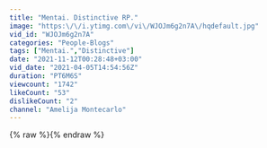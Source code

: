 ```yaml
---
title: "Mentai. Distinctive RP."
image: "https:\/\/i.ytimg.com\/vi\/WJOJm6g2n7A\/hqdefault.jpg"
vid_id: "WJOJm6g2n7A"
categories: "People-Blogs"
tags: ["Mentai.","Distinctive"]
date: "2021-11-12T00:28:48+03:00"
vid_date: "2021-04-05T14:54:56Z"
duration: "PT6M6S"
viewcount: "1742"
likeCount: "53"
dislikeCount: "2"
channel: "Amelija Montecarlo"
---
```

{% raw %}{% endraw %}
